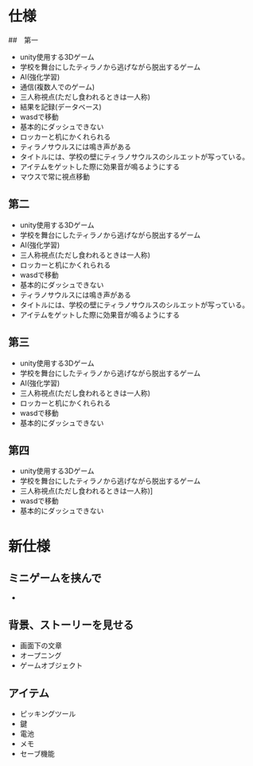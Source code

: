 # 仕様
##　第一
- unity使用する3Dゲーム
- 学校を舞台にしたティラノから逃げながら脱出するゲーム
- AI(強化学習)
- 通信(複数人でのゲーム)
- 三人称視点(ただし食われるときは一人称)
- 結果を記録(データベース)
- wasdで移動
- 基本的にダッシュできない
- ロッカーと机にかくれられる
- ティラノサウルスには鳴き声がある
- タイトルには、学校の壁にティラノサウルスのシルエットが写っている。
- アイテムをゲットした際に効果音が鳴るようにする
- マウスで常に視点移動
## 第二
- unity使用する3Dゲーム
- 学校を舞台にしたティラノから逃げながら脱出するゲーム
- AI(強化学習)
- 三人称視点(ただし食われるときは一人称)
- ロッカーと机にかくれられる
- wasdで移動
- 基本的にダッシュできない
- ティラノサウルスには鳴き声がある
- タイトルには、学校の壁にティラノサウルスのシルエットが写っている。
- アイテムをゲットした際に効果音が鳴るようにする
## 第三
- unity使用する3Dゲーム
- 学校を舞台にしたティラノから逃げながら脱出するゲーム
- AI(強化学習)
- 三人称視点(ただし食われるときは一人称)
- ロッカーと机にかくれられる
- wasdで移動
- 基本的にダッシュできない
## 第四
- unity使用する3Dゲーム
- 学校を舞台にしたティラノから逃げながら脱出するゲーム
- 三人称視点(ただし食われるときは一人称)]
- wasdで移動
- 基本的にダッシュできない
# 新仕様
## ミニゲームを挟んで
- 
## 背景、ストーリーを見せる
- 画面下の文章
- オープニング
- ゲームオブジェクト
## アイテム
- ピッキングツール
- 鍵
- 電池
- メモ
- セーブ機能
